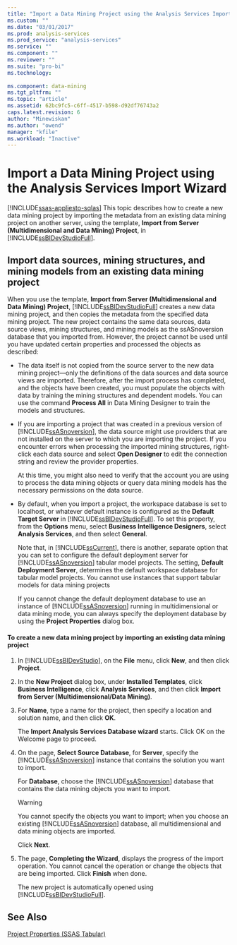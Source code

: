 ```yaml
---
title: "Import a Data Mining Project using the Analysis Services Import Wizard | Microsoft Docs"
ms.custom: ""
ms.date: "03/01/2017"
ms.prod: analysis-services
ms.prod_service: "analysis-services"
ms.service: ""
ms.component: ""
ms.reviewer: ""
ms.suite: "pro-bi"
ms.technology: 
  
ms.component: data-mining
ms.tgt_pltfrm: ""
ms.topic: "article"
ms.assetid: 62bc9fc5-c6ff-4517-b598-d92df76743a2
caps.latest.revision: 6
author: "Minewiskan"
ms.author: "owend"
manager: "kfile"
ms.workload: "Inactive"
---
```

# Import a Data Mining Project using the Analysis Services Import Wizard
[!INCLUDE[ssas-appliesto-sqlas](../../includes/ssas-appliesto-sqlas.md)]
  This topic describes how to create a new data mining project by importing the metadata from an existing data mining project on another server, using the template, **Import from Server (Multidimensional and Data Mining) Project**, in [!INCLUDE[ssBIDevStudioFull](../../includes/ssbidevstudiofull-md.md)].  
  
## Import data sources, mining structures, and mining models from an existing data mining project  
 When you use the template, **Import from Server (Multidimensional and Data Mining) Project**, [!INCLUDE[ssBIDevStudioFull](../../includes/ssbidevstudiofull-md.md)] creates a new data mining project, and then copies the metadata from the specified data mining project. The new project contains the same data sources, data source views, mining structures, and mining models as the ssASnoversion database that you imported from. However, the project cannot be used until you have updated certain properties and processed the objects as described:  
  
-   The data itself is not copied from the source server to the new data mining project—only the definitions of the data sources and data source views are imported. Therefore, after the import process has completed, and the objects have been created, you must populate the objects with data by training the mining structures and dependent models. You can use the command **Process All** in Data Mining Designer to train the models and structures.  
  
-   If you are importing a project that was created in a previous version of [!INCLUDE[ssASnoversion](../../includes/ssasnoversion-md.md)], the data source might use providers that are not installed on the server to which you are importing the project. If you encounter errors when processing the imported mining structures, right-click each data source and select **Open Designer** to edit the connection string and review the provider properties.  
  
     At this time, you might also need to verify that the account you are using to process the data mining objects or query data mining models has the necessary permissions on the data source.  
  
-   By default, when you import a project, the workspace database is set to localhost, or whatever default instance is configured as the **Default Target Server** in [!INCLUDE[ssBIDevStudioFull](../../includes/ssbidevstudiofull-md.md)]. To set this property, from the **Options** menu, select **Business Intelligence Designers**, select **Analysis Services**, and then select **General**.  
  
     Note that, in [!INCLUDE[ssCurrent](../../includes/sscurrent-md.md)], there is another, separate option that you can set to configure the default deployment server for [!INCLUDE[ssASnoversion](../../includes/ssasnoversion-md.md)] tabular model projects. The setting, **Default Deployment Server**, determines the default workspace database for tabular model projects. You cannot use instances that support tabular models for data mining projects  
  
     If you cannot change the default deployment database to use an instance of [!INCLUDE[ssASnoversion](../../includes/ssasnoversion-md.md)] running in multidimensional or data mining mode, you can always specify the deployment database by using the **Project Properties** dialog box.  
  
#### To create a new data mining project by importing an existing data mining project  
  
1.  In [!INCLUDE[ssBIDevStudio](../../includes/ssbidevstudio-md.md)], on the **File** menu, click **New**, and then click **Project**.  
  
2.  In the **New Project** dialog box, under **Installed Templates**, click **Business Intelligence**, click **Analysis Services**, and then click **Import from Server (Multidimensional/Data Mining)**.  
  
3.  For **Name**, type a name for the project, then specify a location and solution name, and then click **OK**.  
  
     The **Import Analysis Services Database wizard** starts. Click OK on the Welcome page to proceed.  
  
4.  On the page, **Select Source Database**, for **Server**, specify the [!INCLUDE[ssASnoversion](../../includes/ssasnoversion-md.md)] instance that contains the solution you want to import.  
  
     For **Database**, choose the [!INCLUDE[ssASnoversion](../../includes/ssasnoversion-md.md)] database that contains the data mining objects you want to import.  
  
    > [!WARNING]  
    >  You cannot specify the objects you want to import; when you choose an existing [!INCLUDE[ssASnoversion](../../includes/ssasnoversion-md.md)] database, all multidimensional and data mining objects are imported.  
  
     Click **Next**.  
  
5.  The page, **Completing the Wizard**, displays the progress of the import operation. You cannot cancel the operation or change the objects that are being imported. Click **Finish** when done.  
  
     The new project is automatically opened using [!INCLUDE[ssBIDevStudioFull](../../includes/ssbidevstudiofull-md.md)].  
  
## See Also  
 [Project Properties &#40;SSAS Tabular&#41;](../../analysis-services/tabular-models/project-properties-ssas-tabular.md)  
  
  
